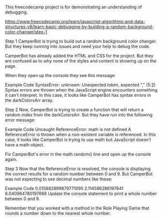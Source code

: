 This freecodecamp project is for demonstrating an understanding of debugging.

https://www.freecodecamp.org/learn/javascript-algorithms-and-data-structures-v8/learn-basic-debugging-by-building-a-random-background-color-changer/step-1

Step 1
CamperBot is trying to build out a random background color changer. But they keep running into issues and need your help to debug the code.

CamperBot has already added the HTML and CSS for the project. But they are confused as to why none of the styles and content is showing up on the page.

When they open up the console they see this message:

Example Code
SyntaxError: unknown: Unexpected token, expected "," (5:2)
Syntax errors are thrown when the JavaScript engine encounters something it can't interpret. In this case, it looks like CamperBot has syntax errors in the darkColorsArr array.


Step 2
Now, CamperBot is trying to create a function that will return a random index from the darkColorsArr. But they have run into the following error message:

Example Code
Uncaught ReferenceError: math is not defined
A ReferenceError is thrown when a non-existent variable is referenced. In this case, it looks like CamperBot is trying to use math but JavaScript doesn't have a math object.

Fix CamperBot's error in the math.random() line and open up the console again.

Step 3
Now that the ReferenceError is resolved, the console is displaying the correct results for a random number between 0 and 9. But CamperBot was not expecting to see decimal numbers like these:

Example Code
0.015882899879771095
2.114596286197641
6.040964780197666
Update the console statement to print a whole number between 0 and 9.

Remember that you worked with a method in the Role Playing Game that rounds a number down to the nearest whole number.
